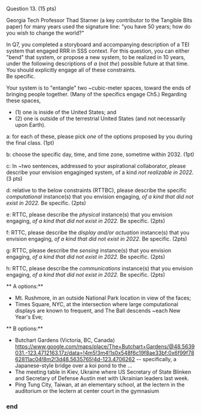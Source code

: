 Question 13. (15 pts)

Georgia Tech Professor Thad Starner (a key contributor to the Tangible Bits paper) for many
years used the signature line: "you have 50 years; how do you wish to change the world?"

In Q7, you completed a storyboard and accompanying description of a TEI
system that engaged RRR in SSS context.  For this question, you can 
either "bend" that system, or propose a new system, to be realized in 
10 years, under the following descriptions of *a* (not *the*) possible future
at that time.  You should explicitly engage all of these constraints.  
Be specific.

Your system is to "entangle" two ~cubic-meter spaces, toward the ends of bringing people together. (Many of the specifics engage Ch5.) Regarding these spaces, 
 
 - (1) one is inside of the United States; and 
 - (2) one is outside of the terrestrial United States (and not necessarily upon Earth).

a: for each of these, please pick *one* of the options proposed by you
during the final class. (1pt)

b: choose the specific day, time, and time zone, sometime within 2032. (1pt)

c: In ~two sentences, addressed to your aspirational collaborator, please
   describe your envision engaginged system, of a kind *not realizable in 2022.* (3 pts)

d: relative to the below constraints (RTTBC), please describe the specific
 *computational* instance(s) that you envision engaging, 
 *of a kind that did not exist in 2022.* Be specific. (2pts)

e: RTTC, please describe the *physical* instance(s) that you envision engaging, 
 *of a kind that did not exist in 2022.* Be specific. (2pts)

f: RTTC, please describe the *display and/or actuation* instance(s) that you envision engaging, 
 *of a kind that did not exist in 2022.* Be specific. (2pts)

g: RTTC, please describe the *sensing* instance(s) that you envision engaging, 
 *of a kind that did not exist in 2022.* Be specific. (2pts)

h: RTTC, please describe the *communications* instance(s) that you envision engaging, 
 *of a kind that did not exist in 2022.* Be specific. (2pts)


** A options:**
- Mt. Rushmore, in an outside National Park location in view of the faces;
- Times Square, NYC, at the intersection where large computational displays are known
  to frequent, and The Ball descends ~each New Year's Eve;
 

** B options:**
- Butchart Gardens (Victoria, BC, Canada)
  https://www.google.com/maps/place/The+Butchart+Gardens/@48.5639031,-123.4712163,17z/data=!4m5!3m4!1s0x548f6c19f8ae33bf:0x6f99f7862811ac04!8m2!3d48.5635765!4d-123.4706262
  -- specifically, a Japanese-style bridge over a koi pond to the ...
- The meeting table in Kiev, Ukraine where US Secretary of State Blinken 
  and Secretary of Defense Austin met with Ukrainian leaders last week.
- Ping Tung City, Taiwan, at an elementary school, at the lectern in the auditorium or
  the lectern at center court in the gymnasium

### end ###



